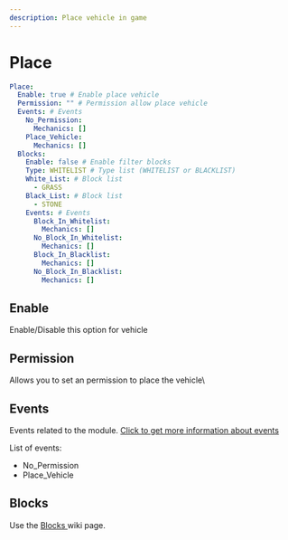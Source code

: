 ```yaml
---
description: Place vehicle in game
---
```


# Place

```yaml
Place:
  Enable: true # Enable place vehicle
  Permission: "" # Permission allow place vehicle
  Events: # Events
    No_Permission:
      Mechanics: []
    Place_Vehicle:
      Mechanics: []
  Blocks: 
    Enable: false # Enable filter blocks
    Type: WHITELIST # Type list (WHITELIST or BLACKLIST)
    White_List: # Block list
      - GRASS
    Black_List: # Block list
      - STONE
    Events: # Events
      Block_In_Whitelist:
        Mechanics: []
      No_Block_In_Whitelist:
        Mechanics: []
      Block_In_Blacklist:
        Mechanics: []
      No_Block_In_Blacklist:
        Mechanics: []
```

## Enable

Enable/Disable this option for vehicle

## Permission

Allows you to set an permission to place the vehicle\


## Events

Events related to the module.  [Click to get more information about events](../../events-mechanics/)

List of events:

* No\_Permission
* Place\_Vehicle

## Blocks

Use the [Blocks ](blocks.md)wiki page.



